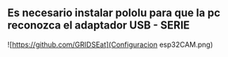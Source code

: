 ## Es necesario instalar pololu para que la pc reconozca el adaptador USB - SERIE

![https://github.com/GRIDSEat](Configuracion esp32CAM.png)
